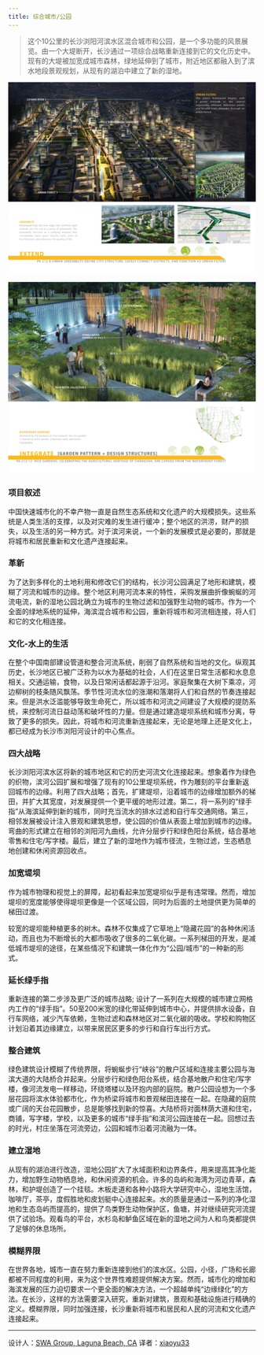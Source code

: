```yaml
---
title: 综合城市/公园
---
```


> 这个10公里的长沙浏阳河滨水区混合城市和公园，是一个多功能的风景展览。由一个大堤断开，长沙通过一项综合战略重新连接到它的文化历史中。现有的大堤被加宽成城市森林，绿地延伸到了城市，附近地区都融入到了滨水地段景观规划，从现有的湖泊中建立了新的湿地。

![综合城市/公园](/img/zhcsgy-1.jpg)

![综合城市/公园](/img/zhcsgy-2.jpg)

### 项目叙述 ###
中国快速城市化的不幸产物一直是自然生态系统和文化遗产的大规模损失。这些系统是人类生活的支撑，以及对灾难的发生进行缓冲；整个地区的洪涝，财产的损失，以及生活的另一种方式。对于滨河来说，一个新的发展模式是必要的，那就是将城市和居民重新和文化遗产连接起来。

### 革新 ###
为了达到多样化的土地利用和修改它们的结构，长沙河公园满足了地形和建筑，模糊了河流和城市的边缘。整个地区利用河流本来的特性，采购发展曲折像蜿蜒的河流电流，新的湿地公园北确立为城市的生物过滤和加强野生动物的城市。作为一个全面的绿地系统的延伸，海滨混合城市和公园，重新将城市和河流相连接，将人们和它的文化相连接。

### 文化-水上的生活 ###
在整个中国南部建设管道和整合河流系统，削弱了自然系统和当地的文化。纵观其历史，长沙地区已被广泛称为以水为基础的社会，人们在这里日常生活都和水息息相关。交通运输，食物，以及日常闲话都起源于沿河。家庭聚集在大树下乘凉，河边柳树的枝条随风飘荡。季节性河流水位的涨潮和落潮将人们和自然的节奏连接起来。但是洪水泛滥能够导致生命死亡，所以城市和河流之间建设了大规模的提防系统，来控制河流日益动荡和破坏性的力量。但是通过建造堤坝系统和城市分离，导致了更多的损失。因此，将城市和河流重新连接起来，无论是地理上还是文化上，都已经成为长沙市浏阳河设计的中心焦点。

### 四大战略 ###
长沙浏阳河滨水区将新的城市地区和它的历史河流文化连接起来。想象着作为绿色的织物，滨河公园扩展和增强了现有的10公里堤坝系统，作为雕刻的平台重新返回城市的边缘。利用了四大战略；首先，扩建堤坝，沿着城市的边缘增加额外的梯田，并扩大其宽度，对发展提供一个更平缓的地形过渡。第二，将一系列的“绿手指”从海滨延伸到新的城市，同时充当流水的排水过滤和自行车交通网络。第三，相邻发展被设计注入景观和建筑思想，使公园的价值从表面上增加到城市的边缘。弯曲的形式建立在相邻的浏阳河九曲线，允许分层步行和绿色阳台系统，结合基地零售和住宅/写字楼。最后，建立了新的湿地作为城市径流，生物过滤，生态栖息地创建和休闲资源回收点。

### 加宽堤坝 ###
作为城市物理和视觉上的屏障，起初看起来加宽堤坝似乎是有违常理。然而，增加堤坝的宽度能够使得堤坝更像是一个区域公园，同时为后面的土地提供更为简单的梯田过渡。

较宽的堤坝能种植更多的树木。森林不仅集成了它草地上“隐藏花园”的各种休闲活动，而且也为不断增长的大都市吸收了很多的二氧化碳。一系列梯田的开发，是减低城市堤坝的途径，在某些情况下和建筑一体化作为“公园/城市”的一种新的形式。

### 延长绿手指 ###
重新连接的第二步涉及更广泛的城市战略; 设计了一系列在大规模的城市建立网格内工作的“绿手指”。50至200米宽的绿化带延伸到城市中心，并提供排水设备，自行车网络，减少汽车依赖，生物过滤和森林地区对二氧化碳的吸收。学校和购物区计划沿着其边缘建立，以带来居民区更多的步行和自行车出行方式。

### 整合建筑 ###
绿色建筑设计模糊了传统界限，将蜿蜒步行“峡谷”的散户区域和连接主要公园与海滨大道的大陆桥合并起来。分层步行和绿色阳台系统，结合基地散户和住宅/写字楼，像河流发电一样移动，环绕塔楼以及环抱内部的庭院。散户公园设想为一个多层花园将滨水体验都市化，作为桥梁将城市和景观梯田连接在一起。在隐藏的庭院或广阔的天台花园散步，总是能够找到新的惊喜。大陆桥将对面林荫大道和住宅，商铺，写字楼，学校，以及更多的城市“绿手指”和滨河公园连接在一起。回想过去的时光，村庄坐落在河流旁边，公园和城市沿着河流融为一体。

### 建立湿地 ###
从现有的湖泊进行改造，湿地公园扩大了水域面积和边界条件，用来提高其净化能力，增加野生动物栖息地，和休闲资源的机会。许多的岛屿和海湾为河边青草，森林，和护堤创造了一个挂毯。木板走道和各种小路将大学研究中心，湿地生活馆，咖啡厅，茶亭，度假胜地和皮划艇中心连接起来。水的质量是通过一系列的净化湿地和生态岛屿而提高的，提供了鸟类野生动物保护区，鱼塘，并对继续研究河流提供了试验场。观看鸟的平台，水杉岛和鲈鱼区域在新的湿地之间为人和鸟类都提供了足够的休息场所。

### 模糊界限 ###
在世界各地，城市一直在努力重新连接到他们的滨水区。公园，小径，广场和长廊都被不同程度的利用，来为这个世界性难题提供解决方案。然而，城市化的增加和海滨发展的压力迫切要求一个更全面的解决方法，一个超越单纯“边缘绿化”的方法。在长沙，这样的方法需要深入研究，重新对建筑，景观和基础设施进行精确的定义。模糊界限，同时加强连接，长沙重新将城市和居民和人民的河流和文化遗产连接起来。

--------------------------------------------------------------------------------


设计人：[SWA Group, Laguna Beach, CA][a]
译者：[xiaoyu33](https://github.com/xiaoyu33)


[a]:http://www.swagroup.com
